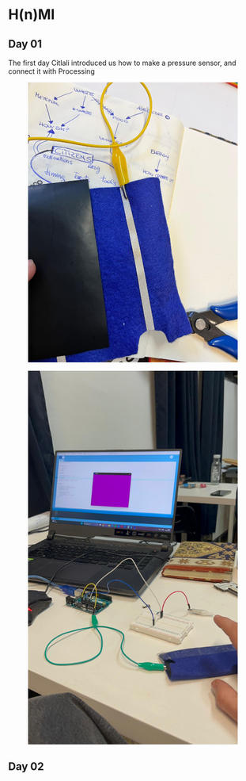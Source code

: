 # H(n)MI

## Day 01

The first day Citlali introduced us how to make a pressure sensor, and connect it with Processing

<div><figure><img src="../../.gitbook/assets/IMG-20250214-WA0019.jpg" alt=""><figcaption></figcaption></figure> <figure><img src="../../.gitbook/assets/IMG-20250214-WA0026.jpg" alt=""><figcaption></figcaption></figure></div>

## Day 02





